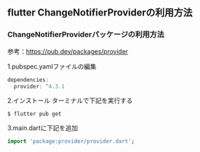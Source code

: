 ## flutter ChangeNotifierProviderの利用方法

### ChangeNotifierProviderパッケージの利用方法

参考：https://pub.dev/packages/provider

1.pubspec.yamlファイルの編集

```dart
dependencies:
  provider: ^4.3.1
```

2.インストール
ターミナルで下記を実行する
```
$ flutter pub get
```

3.main.dartに下記を追加

```dart
import 'package:provider/provider.dart';
```
